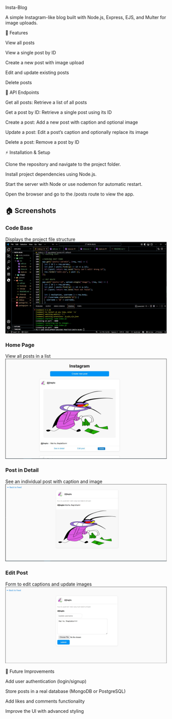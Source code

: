Insta-Blog

A simple Instagram-like blog built with Node.js, Express, EJS, and Multer for image uploads.

🚀 Features

View all posts

View a single post by ID

Create a new post with image upload

Edit and update existing posts

Delete posts

📝 API Endpoints

Get all posts: Retrieve a list of all posts

Get a post by ID: Retrieve a single post using its ID

Create a post: Add a new post with caption and optional image

Update a post: Edit a post’s caption and optionally replace its image

Delete a post: Remove a post by ID

⚡ Installation & Setup

Clone the repository and navigate to the project folder.

Install project dependencies using Node.js.

Start the server with Node or use nodemon for automatic restart.

Open the browser and go to the /posts route to view the app.

## 🏠 Screenshots

### Code Base
Displays the project file structure  
![Code Base](./snap/image1.jpg)

### Home Page
View all posts in a list  
![Home Page](./snap/image2.jpg)

### Post in Detail
See an individual post with caption and image  
![Post in Detail](./snap/image3.jpg)

### Edit Post
Form to edit captions and update images  
![Edit Post](./snap/image4.jpg)


🔮 Future Improvements

Add user authentication (login/signup)

Store posts in a real database (MongoDB or PostgreSQL)

Add likes and comments functionality

Improve the UI with advanced styling